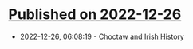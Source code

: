 # [Published on 2022-12-26](index.md)

* [2022-12-26, 06:08:19](https://news.ycombinator.com/item?id=34135118) - [Choctaw and Irish History](https://www.choctawnation.com/about/history/irish-connection/)
